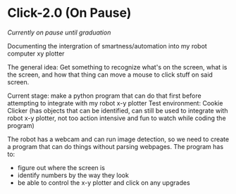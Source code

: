 # Click-2.0 (On Pause)
*Currently on pause until graduation*

Documenting the intergration of smartness/automation into my robot computer xy plotter

The general idea: Get something to recognize what's on the screen, what is the screen, and how that thing can move a mouse to click stuff on said screen.


Current stage: make a python program that can do that first before attempting to integrate with my robot x-y plotter
Test environment: Cookie Clicker (has objects that can be identified, can still be used to integrate with robot x-y plotter, not too action intensive and fun to watch while coding the program)

The robot has a webcam and can run image detection, so we need to create a program that can do things without parsing webpages. The program has to:
- figure out where the screen is
- identify numbers by the way they look
- be able to control the x-y plotter and click on any upgrades

